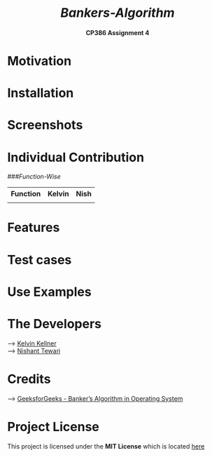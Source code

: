 _<h1 align= "center"> Bankers-Algorithm</h1>_

<h4 align= "center"> CP386 Assignment 4</h4>

# Motivation

# Installation

# Screenshots

# Individual Contribution

*###Function-Wise*

<table>
    <tr>
        <th>Function</th>
        <th>Kelvin</th>
        <th>Nish</th>
    </tr>
    <tr>
        <td>
        </td>
        <td>
        </td>
    </tr>
</table>

# Features

# Test cases

# Use Examples

# The Developers

--> [Kelvin Kellner](https://github.com/kelvinkellner)<br/>
--> [Nishant Tewari](https://github.com/XSilviaX)<br/>

# Credits

--> [GeeksforGeeks - Banker’s Algorithm in Operating System](https://www.geeksforgeeks.org/bankers-algorithm-in-operating-system-2/)<br/>

# Project License

This project is licensed under the **MIT License** which is located [here](https://github.com/kelvinkellner/Bankers-Algorithm/blob/51cdac26b261e5d1328c41437b065f31d17f4da9/LICENSE)
